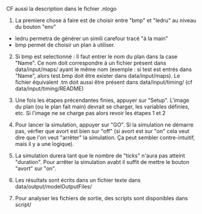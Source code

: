 CF aussi la description dans le fichier .nlogo

1. La premiere chose à faire est de choisir entre "bmp" et "ledru" au niveau du bouton "env"
 - ledru permetra de générer un simili carefour tracé "à la main"
 - bmp permet de choisir un plan à utiliser.

2. Si bmp est selectionné : 
Il faut entrer le nom du plan dans la case "Name". Ce nom doit correspondre à un fichier présent dans data/input/maps/ ayant le même nom (exemple : si test est entrés dans "Name", alors test.bmp doit être exister dans data/input/maps). Le fichier équivalent .tm doit aussi être présent dans data/input/timing/ (cf data/input/timing/README)

3. Une fois les étapes précendantes finies, appuyer sur "Setup". L'image du plan (ou le plan fait main) devrait se charger, les variables définies, etc.
Si l'image ne se charge pas alors revoir les étapes 1 et 2

4. Pour lancer la simulation, appuyer sur "GO".
Si la simulation ne démarre pas, vérfier que avort est bien sur "off" (si avort est sur "on" cela veut dire que l'on veut "arrêter" la simulation. Ça peut sembler contre-intuitif, mais il y a une logique).

5. La simulation durera tant que le nombre de "ticks" n'aura pas atteint "duration". Pour arrêter la simulation avabt il suffit de mettre le bouton "avort" sur "on".

6. Les résultats sont écrits dans un fichier texte dans data/output/modelOutputFiles/

7. Pour analyser les fichiers de sortie, des scripts sont disponibles dans script/
